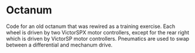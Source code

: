 # Octanum
Code for an old octanum that was rewired as a training exercise. Each wheel is driven by two VictorSPX motor controllers, except for the rear right which is driven by VictorSP motor controllers. Pneumatics are used to swap between a differential and mechanum drive.